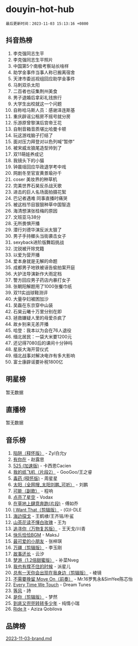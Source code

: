 # douyin-hot-hub

`最后更新时间：2023-11-03 15:13:16 +0800`

## 抖音热榜

1. 李克强同志生平
1. 李克强同志生平照片
1. 中国第5个南极考察站长啥样
1. 助学金事件当事人称已搬离宿舍
1. 天津市委巡视组回应助学金事件
1. 马刺双杀太阳
1. 二百者也征集荆州美食
1. 男子退婚后拿彩礼钱旅行
1. 大学生出校就这一个问题
1. 自称哈马斯人员：感谢泽连斯基
1. 重庆辟谣公租房不摇号就分房
1. 乐游原曾黎演后宫帝王花
1. 自制音箱音质堪比哈曼卡顿
1. 玩这游戏脑子打结了
1. 面对压力拜登对以色列喊“暂停”
1. 被宋威龙狼尾造型帅到了
1. 双11萌娃养成记
1. 我镜头下的小猫
1. 钟晨瑶回应华政退学考中戏
1. 网剧冬至官宣黄景瑜孙千
1. coser 美妆界的种草机
1. 完美世界石昊反杀战天歌
1. 进击的巨人名场面拍摄花絮
1. 巴记者遇难 同事直播时痛哭
1. 被这档节目狠狠种草中国智造
1. 海清想演张桂梅的原因
1. 文班亚马38分
1. 无所畏惧开播
1. 潜行刘德华演反派太狠了
1. 男子手持榔头当街袭击女子
1. sexyback进阶版舞蹈挑战
1. 沈锐被开除党籍
1. 以爱为营开播
1. 爱本身就是无解的命题
1. 成都男子地铁被诬告偷拍案开庭
1. 大护法导演新作大雨定档
1. 警方回应男子药店内暴打女子
1. 张朝阳解题用了1000张餐巾纸
1. 双11实战球鞋测评
1. 大量孕妇被困加沙
1. 吴磊在东京穿中山装
1. 石昊云曦十万里分别在即
1. 拯救嫌疑人里的母爱杀疯了
1. 故乡别来无恙开播
1. 哈登：我本以为会在76人退役
1. 缅北居民：一袋大米要1200元
1. 还记得7080后的课间十分钟吗
1. 星辰大海开营仪式
1. 缅北战事对解决电诈有多大影响
1. 富士康辟谣要补税1800亿

## 明星榜

暂无数据

## 直播榜

暂无数据

## 音乐榜

1. [陷阱（释怀版）](https://sf3-cdn-tos.douyinstatic.com/obj/tos-cn-ve-2774/oE8C21LeZrzKLDFfQYgMzx4GAIHageG5IzayY7) - Zy/白允y
1. [有你在](https://sf3-cdn-tos.douyinstatic.com/obj/tos-cn-ve-2774/o8zImmNsI8B0yfAW5FKAB1oBhkMAlIrwsZEi1V) - 赵露思
1. [525 (加速版)](https://sf6-cdn-tos.douyinstatic.com/obj/tos-cn-ve-2774/oIfKCtqfDyP8Vc9FpAPgWMyezT6LnDT1abRwGg) - 卡西恩Cacien
1. [我的纸飞机（片段2）](https://sf3-cdn-tos.douyinstatic.com/obj/tos-cn-ve-2774/oM2ZrKcg2CD5AeRB2gkeXOFB1IxAGJdZPazYHf) - GooGoo/王之睿
1. [毒药 (释怀版)](https://sf3-cdn-tos.douyinstatic.com/obj/tos-cn-ve-2774/oYILMEAzspdZBIzy4frJNB8ZHPHWAhiwowd4Ad) - 周星星
1. [太阳（全网搜_太阳刘鹏_可听）](https://sf3-cdn-tos.douyinstatic.com/obj/tos-cn-ve-2774/ogWbyIQnlBFImVbeDocRdCIYtBHlbJXgfZMvgz) - 刘鹏
1. [可能（副歌）](https://sf3-cdn-tos.douyinstatic.com/obj/tos-cn-ve-2774/cde1731888894259b333569393c2fb51) - 程响
1. [点亮了星空](https://sf6-cdn-tos.douyinstatic.com/obj/tos-cn-ve-2774/oEeZYED0P1FUySQvtdr5u4gInbCDeBOHzBhlrM) - Vodax
1. [在草地上肆意奔跑(片段)](https://sf3-cdn-tos.douyinstatic.com/obj/tos-cn-ve-2774/8831d494742f45dabdfa8adb8b817259) - 傅如乔
1. [I Want That（剪辑版）](https://sf6-cdn-tos.douyinstatic.com/obj/tos-cn-ve-2774/ogx30GAvzMkn0gNkBOfOm9s2vANhypgIh4QtWk) - (G)I-DLE
1. [海边探戈](https://sf3-cdn-tos.douyinstatic.com/obj/tos-cn-ve-2774/os9gE0VQCGqt6VQkZDyBBYvfSDY0QFe3vVmubn) - 王鹤棣/王齐铭/朴鲨
1. [山茶花读不懂白玫瑰](https://sf6-cdn-tos.douyinstatic.com/obj/tos-cn-ve-2774/osfn8B7DktrRHEPJgPCfDbw7QDQEkwC16BxZg9) - 王为
1. [追寻你（万物复苏版）](https://sf6-cdn-tos.douyinstatic.com/obj/tos-cn-ve-2774/oYeAZJsbjIDit9APmBg8u6uDUQnHmoCf3gbo74) - 王天戈/川青
1. [快乐恰恰BGM](https://sf6-cdn-tos.douyinstatic.com/obj/tos-cn-ve-2774/07b173ca7d2f40f3ba0b97ac7fa3a44a) - MaksJ
1. [最可爱的小朋友](https://sf3-cdn-tos.douyinstatic.com/obj/tos-cn-ve-2774/5bd491c213c64a2290532a2aad71f1ac) - 张梓琪
1. [万疆（剪辑版）](https://sf6-cdn-tos.douyinstatic.com/obj/tos-cn-ve-2774/ooG7oVgFlDTelKCjCsTTobQvbdtj1BBQXnfZd8) - 李玉刚
1. [故事还长](https://sf3-cdn-tos.douyinstatic.com/obj/tos-cn-ve-2774/30a26758c8594f0ab81ac675c33ee2c5) - 云汐
1. [梦游（1.2倍甜蜜版）](https://sf6-cdn-tos.douyinstatic.com/obj/tos-cn-ve-2774/o4gyAUm8hwufoEABmwVIiQtHsFuGzAEEWtNMzo) - 补菜Nveg
1. [我也有撑不住的时候](https://sf6-cdn-tos.douyinstatic.com/obj/tos-cn-ve-2774/okmtBE1dkIBhwxeiBJeDgQnQtICZWIJUI2bjQr) - 派星儿
1. [总有一天你会出现在我身边（剪辑版）](https://sf3-cdn-tos.douyinstatic.com/obj/tos-cn-ve-2774/oMLsHwhWW7CYoAhoWB9EXUQIzNBsfAJxpAoxCU) - 棱镜
1. [不需要挽留 Move On（前奏）](https://sf6-cdn-tos.douyinstatic.com/obj/tos-cn-ve-2774/ooCBhgCCkF4nExzQL9WZSUbitfA8IsDkgQIYhe) - Mr.16罗隽永&SimYee陈芯怡
1. [Every Time We Touch](https://sf6-cdn-tos.douyinstatic.com/obj/tos-cn-ve-2774/ogN6lUKQeBBfEVhIOMikG1CcJjugxk1tztZyhP) - Dream Tunes
1. [等风](https://sf3-cdn-tos.douyinstatic.com/obj/tos-cn-ve-2774/effb204e57d04c9da7a0a4c7dfa18c9b) - 詩
1. [是你（剪辑版）](https://sf3-cdn-tos.douyinstatic.com/obj/tos-cn-ve-2774/46019dae783c4c969944217fe1cfafc4) - 梦然
1. [到底又兜兜转转多少年](https://sf3-cdn-tos.douyinstatic.com/obj/tos-cn-ve-2774/os1AQ0obZlDYZQByBsnEHx8h9OoIgCJgXeOfwt) - 纯情小瑞
1. [Ride It](https://sf3-cdn-tos.douyinstatic.com/obj/tos-cn-ve-2774/oMZDIYec6eQynQyWBQnCM11DZzkgnBPtBpD4bi) - Aziza Qobilova

## 品牌榜

[2023-11-03-brand.md](2023-11-03-brand.md)
